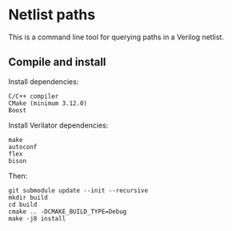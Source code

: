 # Netlist paths

This is a command line tool for querying paths in a Verilog netlist.

## Compile and install

Install dependencies:
```
C/C++ compiler
CMake (minimum 3.12.0)
Boost
```
Install Verilator dependencies:
```
make
autoconf
flex
bison
```
Then:
```
git submodule update --init --recursive
mkdir build
cd build
cmake .. -DCMAKE_BUILD_TYPE=Debug
make -j8 install
```
